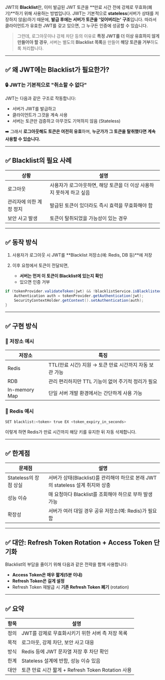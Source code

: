 JWT의 **Blacklist**란, 이미 발급된 JWT 토큰을 \*\*만료 시간 전에 강제로 무효화(폐기)\*\*하기 위해 사용하는 방법입니다.
JWT는 기본적으로 **stateless**(서버가 상태를 저장하지 않음)하기 때문에, **발급 후에는 서버가 토큰을 '잊어버리는' 구조**입니다.
따라서 클라이언트가 유효한 JWT를 갖고 있으면, 그 누구든 인증에 성공할 수 있습니다.

> 그런데, 로그아웃이나 강제 차단 등의 이유로 **특정 JWT를 더 이상 유효하지 않게 만들어야 할 경우**,
> 서버는 별도의 **Blacklist 목록**을 만들어 **해당 토큰을 거부**하도록 처리합니다.

---

## ✅ 왜 JWT에는 Blacklist가 필요한가?

### 🔒 JWT는 기본적으로 "취소할 수 없다"

JWT는 다음과 같은 구조로 작동합니다:

* 서버가 JWT를 발급하고
* 클라이언트가 그것을 계속 사용
* 서버는 토큰만 검증하고 아무것도 기억하지 않음 (Stateless)

➡️ 그래서 **로그아웃해도 토큰은 여전히 유효**하며,
**누군가가 그 토큰을 탈취했다면 계속 사용할 수 있습니다.**

---

## ✅ Blacklist의 필요 사례

| 상황            | 설명                                      |
| ------------- | --------------------------------------- |
| 로그아웃          | 사용자가 로그아웃하면, 해당 토큰을 더 이상 사용하지 못하게 하고 싶음 |
| 관리자에 의한 계정 정지 | 발급된 토큰이 있더라도 즉시 효력을 무효화해야 함             |
| 보안 사고 발생      | 토큰이 탈취되었을 가능성이 있는 경우                    |

---

## ✅ 동작 방식

1. 사용자가 로그아웃 시 JWT를 \*\*Blacklist 저장소(예: Redis, DB 등)\*\*에 저장
2. 이후 요청에서 토큰이 전달되면,

   * **서버는 먼저 이 토큰이 Blacklist에 있는지 확인**
   * 있으면 인증 거부

```java
if (tokenProvider.validateToken(jwt) && !blacklistService.isBlacklisted(jwt)) {
    Authentication auth = tokenProvider.getAuthentication(jwt);
    SecurityContextHolder.getContext().setAuthentication(auth);
}
```

---

## ✅ 구현 방식

### 📌 저장소 예시

| 저장소           | 특징                                  |
| ------------- | ----------------------------------- |
| Redis         | TTL(만료 시간) 지원 → 토큰 만료 시간까지 자동 보관 가능 |
| RDB           | 관리 편리하지만 TTL 기능이 없어 주기적 정리가 필요      |
| In-memory Map | 단일 서버 개발 환경에서는 간단하게 사용 가능           |

### 📌 Redis 예시

```bash
SET blacklist:<token> true EX <token_expiry_in_seconds>
```

이렇게 하면 Redis가 만료 시간까지 해당 키를 유지한 뒤 자동 삭제합니다.

---

## ✅ 한계점

| 문제점              | 설명                                                      |
| ---------------- | ------------------------------------------------------- |
| Stateless의 장점 상실 | 서버가 상태(Blacklist)를 관리해야 하므로 본래 JWT의 stateless 설계 취지와 상충 |
| 성능 이슈            | 매 요청마다 Blacklist를 조회해야 하므로 부하 발생 가능                     |
| 확장성              | 서버가 여러 대일 경우 공유 저장소(예: Redis)가 필요함                      |

---

## ✅ 대안: Refresh Token Rotation + Access Token 단기화

Blacklist의 부담을 줄이기 위해 다음과 같은 전략을 함께 사용합니다:

* **Access Token은 매우 짧게(5분 이내)**
* **Refresh Token은 길게 설정**
* Refresh Token 재발급 시 **기존 Refresh Token 폐기** (rotation)

---

## ✅ 요약

| 항목 | 설명                                      |
| -- | --------------------------------------- |
| 정의 | JWT를 강제로 무효화시키기 위한 서버 측 저장 목록           |
| 목적 | 로그아웃, 강제 차단, 보안 사고 대응                   |
| 방식 | Redis 등에 JWT 문자열 저장 후 차단 확인             |
| 한계 | Stateless 설계에 반함, 성능 이슈 있음              |
| 대안 | 토큰 만료 시간 짧게 + Refresh Token Rotation 사용 |


